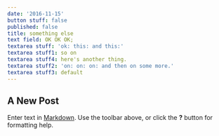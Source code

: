 ```yaml
---
date: '2016-11-15'
button stuff: false
published: false
title: something else
text field: OK OK OK;
textarea stuff: 'ok: this: and this:'
textarea stuff1: so on
textarea stuff4: here's another thing.
textarea stuff2: 'on: on: on: and then on some more.'
textarea stuff3: default
---
```

## A New Post

Enter text in [Markdown](http://daringfireball.net/projects/markdown/). Use the toolbar above, or click the **?** button for formatting help.
